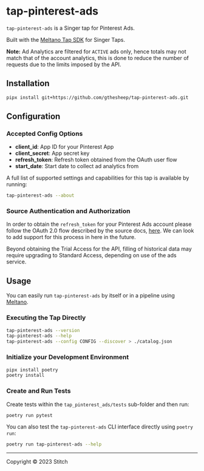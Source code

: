 # tap-pinterest-ads

`tap-pinterest-ads` is a Singer tap for Pinterest Ads.

Built with the [Meltano Tap SDK](https://sdk.meltano.com) for Singer Taps.

**Note:** Ad Analytics are filtered for `ACTIVE` ads only, hence totals may not match that of the account analytics, this is done to reduce the number of requests due to the limits imposed by the API.

## Installation

```bash
pipx install git+https://github.com/gthesheep/tap-pinterest-ads.git
```

## Configuration

### Accepted Config Options

- **client_id**: App ID for your Pinterest App
- **client_secret**: App secret key
- **refresh_token**: Refresh token obtained from the OAuth user flow
- **start_date**: Start date to collect ad analytics from

A full list of supported settings and capabilities for this
tap is available by running:

```bash
tap-pinterest-ads --about
```

### Source Authentication and Authorization

In order to obtain the ```refresh_token``` for your Pinterest Ads account
please follow the OAuth 2.0 flow described by the source docs, [here](https://developers.pinterest.com/docs/api/v5/#tag/Authentication).
We can look to add support for this process in here in the future.

Beyond obtaining the Trial Access for the API, filling of historical data
may require upgrading to Standard Access, depending on use of the ads service.

## Usage

You can easily run `tap-pinterest-ads` by itself or in a pipeline using [Meltano](https://meltano.com/).

### Executing the Tap Directly

```bash
tap-pinterest-ads --version
tap-pinterest-ads --help
tap-pinterest-ads --config CONFIG --discover > ./catalog.json
```

### Initialize your Development Environment

```bash
pipx install poetry
poetry install
```

### Create and Run Tests

Create tests within the `tap_pinterest_ads/tests` sub-folder and
  then run:

```bash
poetry run pytest
```

You can also test the `tap-pinterest-ads` CLI interface directly using `poetry run`:

```bash
poetry run tap-pinterest-ads --help
```
---

Copyright &copy; 2023 Stitch
